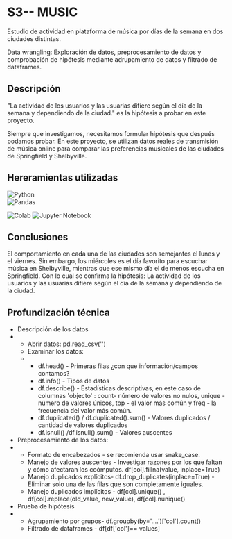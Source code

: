 # S3-- MUSIC
Estudio de actividad en plataforma de música por días de la semana en dos ciudades distintas.

Data wrangling:  Exploración de datos, preprocesamiento de datos y comprobación de hipótesis mediante adrupamiento de datos y filtrado de dataframes.

## Descripción

"La actividad de los usuarios y las usuarias difiere según el día de la semana y dependiendo de la ciudad." 
es la hipótesis a probar en este proyecto.

Siempre que investigamos, necesitamos formular hipótesis que después podamos probar. 
En este proyecto, se utilizan datos reales de transmisión de música online para comparar las preferencias musicales de las ciudades de Springfield y Shelbyville.

## Hereramientas utilizadas 

![Python](https://img.shields.io/badge/:Python-024A86?style=for-the-badge&logo=python&logoColor=white&labelColor=101010)</br>
![Pandas](https://img.shields.io/badge/pandas-%23150458.svg?style=for-the-badge&logo=pandas&logoColor=white)

![Colab](https://img.shields.io/badge/Colab-F9AB00?style=for-the-badge&logo=googlecolab&color=525252)
![Jupyter Notebook](https://img.shields.io/badge/jupyter-%23FA0F00.svg?style=for-the-badge&logo=jupyter&logoColor=white)


## Conclusiones 
El comportamiento en cada una de las ciudades son semejantes el lunes y el viernes. Sin embargo, los miércoles es el día favorito para escuchar música en Shelbyville, mientras que ese mismo día el de menos escucha en Springfield. 
Con lo cual se confirma la hipótesis: La actividad de los usuarios y las usuarias difiere según el día de la semana y dependiendo de la ciudad.

## Profundización técnica
* Descripción de los datos
* * Abrir datos: pd.read_csv('')
  * Examinar los datos:
  * * df.head() - Primeras filas ¿con que información/campos contamos?
    * df.info() - Tipos de datos
    * df.describe() - Estadísticas descriptivas, en este caso de columnas 'objecto' :  count- número de valores no nulos, unique - número de valores únicos, top - el valor más común y freq - la frecuencia del valor más común.
    * df.duplicated() / df.duplicated().sum() - Valores duplicados / cantidad de valores duplicados
    * df.isnull() /df.isnull().sum()  - Valores auscentes 
* Preprocesamiento de los datos:
* * Formato de encabezados - se recomienda usar snake_case.
  * Manejo de valores auscentes - Investigar razones por los que faltan y cómo afectaran los coómputos.  df[col].fillna(value, inplace=True)
  * Manejo duplicados explícitos- df.drop_duplicates(inplace=True) - Eliminar solo una de las filas que son completamente iguales.
  * Manejo duplicados implícitos - df[col].unique() , df[col].replace(old_value, new_value), df[col].nunique()
* Prueba de hipótesis
* * Agrupamiento por grupos- df.groupby(by='....')['col'].count()
  * Filtrado de dataframes - df[df['col']== values]
